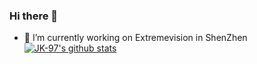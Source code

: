 ### Hi there 👋

<!--
**JK-97/JK-97** is a ✨ _special_ ✨ repository because its `README.md` (this file) appears on your GitHub profile.

Here are some ideas to get you started:

- 🔭 I’m currently working on ...
- 🌱 I’m currently learning ...
- 👯 I’m looking to collaborate on ...
- 🤔 I’m looking for help with ...
- 💬 Ask me about ...
- 📫 How to reach me: ...
- 😄 Pronouns: ...
- ⚡ Fun fact: ...
-->
- 🔭 I’m currently working on Extremevision in ShenZhen
[![JK-97's github stats](https://github-readme-stats.vercel.app/api?username=JK-97)](https://github.com/anuraghazra/github-readme-stats)
